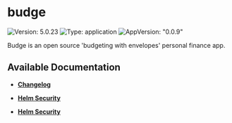 # budge

![Version: 5.0.23](https://img.shields.io/badge/Version-5.0.23-informational?style=flat-square) ![Type: application](https://img.shields.io/badge/Type-application-informational?style=flat-square) ![AppVersion: "0.0.9"](https://img.shields.io/badge/AppVersion-"0.0.9"-informational?style=flat-square)

Budge is an open source 'budgeting with envelopes' personal finance app.

## Available Documentation

- [**Changelog**](CHANGELOG)

- [**Helm Security**](container-security)

- [**Helm Security**](helm-security)

